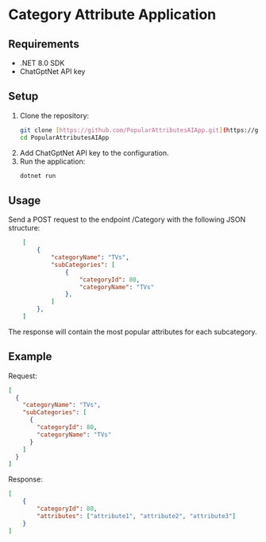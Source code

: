 # Category Attribute Application

## Requirements

- .NET 8.0 SDK
- ChatGptNet API key

## Setup

1. Clone the repository:
   ```bash
   git clone [https://github.com/PopularAttributesAIApp.git](https://github.com/Isazero/PopularAttributesAIApp.git)
   cd PopularAttributesAIApp
2. Add ChatGptNet API key to the configuration.
3. Run the application: 
    ```bash
   dotnet run

## Usage
Send a POST request to the endpoint /Category with the following JSON structure:
```json
    [
        {
            "categoryName": "TVs",
            "subCategories": [
                {
                    "categoryId": 80,
                    "categoryName": "TVs"
                },
            ]
        },
    ]
```
The response will contain the most popular attributes for each subcategory.
## Example
Request:
```json
[
  {
    "categoryName": "TVs",
    "subCategories": [
      {
        "categoryId": 80,
        "categoryName": "TVs"
      }
    ]
  }
]

```

Response:

```json
[
    {
        "categoryId": 80,
        "attributes": ["attribute1", "attribute2", "attribute3"]
    }
]

```

